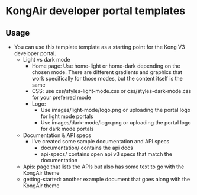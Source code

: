 # KongAir developer portal templates

## Usage
* You can use this template template as a starting point for the Kong V3 developer portal.
    * Light vs dark mode
        * Home page: Use home-light or home-dark depending on the chosen mode. There are different gradients and graphics that work specifically for those modes, but the content itself is the same
        * CSS: use css/styles-light-mode.css or css/styles-dark-mode.css for your preferred mode
        * Logo: 
            * Use images/light-mode/logo.png or uploading the portal logo for light mode portals
            * Use images/dark-mode/logo.png or uploading the portal logo for dark mode portals
    * Documentation & API specs
        * I've created some sample documentation and API specs
            * documentation/ contains the api docs
            * api-specs/ contains open api v3 specs that match the documentation
    * Apis: page that lists the APIs but also has some text to go with the KongAir theme
    * getting-started: another example document that goes along with the KongAir theme
